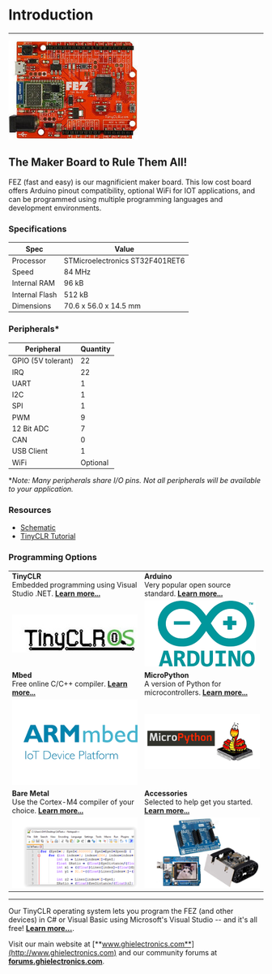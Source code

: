 # Introduction
---
![FEZ](images/fez-noborder.jpg)

## The Maker Board to Rule Them All!
FEZ (fast and easy) is our magnificient maker board. This low cost board offers Arduino pinout compatibility, optional WiFi for IOT applications, and can be programmed using multiple programming languages and development environments.

### Specifications

| Spec           | Value                           |
|----------------|---------------------------------|
| Processor      | STMicroelectronics ST32F401RET6 |
| Speed          | 84 MHz                          |
| Internal RAM   | 96 kB                           |
| Internal Flash | 512 kB                          |
| Dimensions     | 70.6 x 56.0 x 14.5 mm           |

### Peripherals*

| Peripheral         | Quantity          |
|--------------------|-------------------|
| GPIO (5V tolerant) | 22                |
| IRQ                | 22                |
| UART               | 1                 |
| I2C                | 1                 |
| SPI                | 1                 |
| PWM                | 9                 |
| 12 Bit ADC         | 7                 |
| CAN                | 0                 |
| USB Client         | 1                 |
| WiFi               | Optional          |

\**Note:  Many peripherals share I/O pins.  Not all peripherals will be available to your application.*

### Resources
* [Schematic](http://files.ghielectronics.com/downloads/Schematics/FEZ/FEZ%20T18.pdf)
* [TinyCLR Tutorial](../../software/tinyclr/tutorials/intro.md)

### Programming Options

|  |  |
|--|--|
| **TinyCLR** </br> Embedded programming using Visual Studio .NET. [**Learn more...**](tinyclr.md) | **Arduino** </br> Very popular open source standard. [**Learn more...**](arduino.md) |
| [![TinyCLR](images/tinyclrlogo.jpg)](tinyclr.md) | [![Arduino](images/arduino-logo.png)](arduino.md) |
| **Mbed** </br> Free online C/C++ compiler. [**Learn more...**](mbed.md) | **MicroPython** </br> A version of Python for microcontrollers. [**Learn more...**](python.md) |
| [![Mbed Logo](images/mbed-logo.png)](mbed.md) | [![G400S](images/micro-python-logo.png)](python.md) |
| **Bare Metal** </br> Use the Cortex-M4 compiler of your choice. [**Learn more...**](bare-metal.md) | **Accessories** </br> Selected to help get you started. [**Learn more...**](projects/projects.md)
| [![Sample Code](images/code.png)](bare-metal.md) | [![Accessories](images/projects.png)](projects/projects.md)

***

Our TinyCLR operating system lets you program the FEZ (and other devices) in C# or Visual Basic using Microsoft's Visual Studio -- and it's all free!  [**Learn more...**](tinyclr.md).

Visit our main website at [**www.ghielectronics.com**](http://www.ghielectronics.com) and our community forums at [**forums.ghielectronics.com**](https://forums.ghielectronics.com/).
